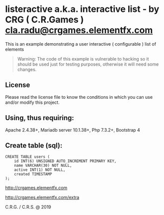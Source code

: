# listeractive a.k.a. interactive list - by CRG ( C.R.Games ) <cla.radu@crgames.elementfx.com>
This is an example demonstrating a user interactive ( configurable ) list of elements

> Warning: The code of this example is vulnerable to hacking so it should be used just for testing 
purposes, otherwise it will need some changes.

## License
Please read the license file to know the conditions in which you can use and/or modify this project.

## Using, thus requiring:
Apache 2.4.38+, Mariadb server 10.1.38+, Php 7.3.2+, Bootstrap 4

## Create table (sql):
```
CREATE TABLE users ( 
	id INT(6) UNSIGNED AUTO_INCREMENT PRIMARY KEY, 
	name VARCHAR(30) NOT NULL, 
	active INT(1) NOT NULL, 
	created TIMESTAMP 
);
```

http://crgames.elementfx.com

http://crgames.elementfx.com/extra

C.R.G. / C.R.S. @ 2019
